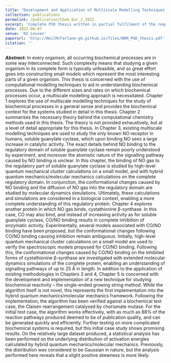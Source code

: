 ```yaml
---
title: "Development and Application of Multiscale Modelling Techniques for Biochemical Processes"
collection: publications
permalink: /publication/Chem_Eur_J_2022
excerpt: 'Complete PhD thesis written in partial fulfilment of the requirements to obtain the degree Doctor of Science: General Track'
date: 2022-06-07
venue: 'KU Leuven'
paperurl: 'http://NeilMcFarlane-gh.github.io/files/NRM_PhD_thesis.pdf'
citation: ''
---
```


***Abstract:*** In every organism, all occurring biochemical processes are in some way interconnected. Such complexity means that studying a given organism in its complete form is typically unfeasible, and so great effort goes into constructing small models which represent the most interesting parts of a given organism. This thesis is concerned with the use of computational modelling techniques to aid in understanding biochemical processes. Due to the different sizes and rates on which biochemical processes occur, a multiscale modelling approach is necessitated. Chapter 1 explores the use of multiscale modelling techniques for the study of biochemical processes in a general sense and provides the biochemical context for the systems studied in detail in this thesis. Chapter 2 summarises the necessary theory behind the computational chemistry methods used in this thesis. The theory is not provided exhaustively, but at a level of detail appropriate for this thesis. In Chapter 3, existing multiscale modelling techniques are used to study the only known NO receptor in humans, soluble guanylate cyclase, which upon binding NO sees a large increase in catalytic activity. The exact details behind NO binding to the regulatory domain of soluble guanylate cyclase remain poorly understood by experiment, and moreover the atomistic nature of the signalling pathway caused by NO binding is unclear. In this chapter, the binding of NO gas to the regulatory part of soluble guanylate cyclase is studied by high-level quantum mechanical cluster calculations on a small model, and with hybrid quantum mechanics/molecular mechanics calculations on the complete regulatory domain. In conjunction, the conformational changes caused by NO binding and the diffusion of NO gas into the regulatory domain are studied by molecular dynamics simulations. Ultimately, these calculations and simulations are considered in a biological context, enabling a more complete understanding of this regulatory protein. Chapter 4 explores another protein in which NO gas binds, cystathionine β-synthase. In this case, CO may also bind, and instead of increasing activity as for soluble guanylate cyclase, CO/NO binding results in complete inhibition of enzymatic activity. Experimentally, several models associated with CO/NO binding have been proposed, but the conformational changes following CO/NO binding causing inhibition remain ambiguous. Initially, high-level quantum mechanical cluster calculations on a small model are used to verify the spectroscopic models proposed for CO/NO binding. Following this, the conformational changes caused by CO/NO binding on the inhibited forms of cystathionine β-synthase are investigated with extended molecular dynamics simulations of the complete protein, enabling an understanding of signalling pathways of up to 25 Å in length. In addition to the application of existing methodologies in Chapters 3 and 4, Chapter 5 is concerned with the development and implementation of a new technique for studying biochemical reactivity – the single-ended growing string method. While the algorithm itself is not novel, this represents the first implementation into the hybrid quantum mechanics/molecular mechanics framework. Following the implementation, the algorithm has been verified against a biochemical test case, the Claisen rearrangement catalysed by chorismate mutase. For the initial test case, the algorithm works effectively, with as much as 88% of the reaction pathways produced deemed to be of publication quality, and can be generated quickly and efficiently. Further testing on more complicated biochemical systems is required, but this initial case study shows promising results. On the relatively large dataset produced, a statistical analysis has been performed on the underlying distribution of activation energies calculated by hybrid quantum mechanics/molecular mechanics. Previously, the distribution was considered to be Gaussian in nature, but the analysis performed here reveals that a slight positive skewness is more likely.
